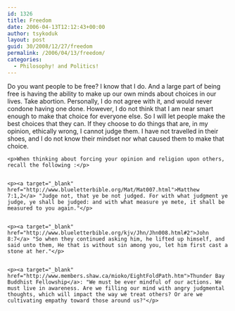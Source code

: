 ```yaml
---
id: 1326
title: Freedom
date: 2006-04-13T12:12:43+00:00
author: tsykoduk
layout: post
guid: 30/2008/12/27/freedom
permalink: /2006/04/13/freedom/
categories:
  - Philosophy! and Politics!
---
```

<p>Do you want people to be free? I know that I do. And a large part of being free is having the ability to make up our own minds about choices in our lives. Take abortion. Personally, I do not agree with it, and would never condone having one done. However, I do not think that I am near smart enough to make that choice for everyone else. So I will let people make the best choices that they can. If they choose to do things that are, in my opinion, ethically wrong, I cannot judge them. I have not travelled in their shoes, and I do not know their mindset nor what caused them to make that choice.</p>


	<p>When thinking about forcing your opinion and religion upon others, recall the following :</p>


	<p><a target="_blank" href="http://www.blueletterbible.org/Mat/Mat007.html">Matthew 7:1,2</a> "Judge not, that ye be not judged. For with what judgment ye judge, ye shall be judged: and with what measure ye mete, it shall be measured to you again."</p>


	<p><a target="_blank" href="http://www.blueletterbible.org/kjv/Jhn/Jhn008.html#2">John 8:7</a> "So when they continued asking him, he lifted up himself, and said unto them, He that is without sin among you, let him first cast a stone at her."</p>


	<p><a target="_blank" href="http://www.members.shaw.ca/mioko/EightFoldPath.htm">Thunder Bay Buddhist Fellowship</a>: "We must be ever mindful of our actions. We must live in awareness. Are we filling our mind with angry judgmental thoughts, which will impact the way we treat others? Or are we cultivating empathy toward those around us?"</p>